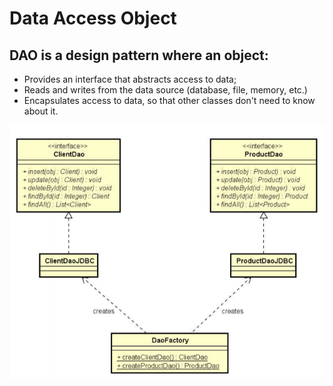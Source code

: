 # Data Access Object

## DAO is a design pattern where an object:
- Provides an interface that abstracts access to data;
- Reads and writes from the data source (database, file, memory, etc.)
- Encapsulates access to data, so that other classes don't need to know about it.

![Screenshot](https://github.com/Enzo-Falvo/dao-jdbc/blob/master/Image/Print-Dao-Project.png)

